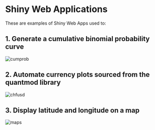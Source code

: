 # Shiny Web Applications

These are examples of Shiny Web Apps used to:

## 1. Generate a cumulative binomial probability curve

![cumprob](https://github.com/MGCodesandStats/shiny-web-apps/blob/master/cumprob.png)

## 2. Automate currency plots sourced from the quantmod library

![chfusd](https://github.com/MGCodesandStats/shiny-web-apps/blob/master/chfusd.png)

## 3. Display latitude and longitude on a map

![maps](https://github.com/MGCodesandStats/shiny-web-apps/blob/master/map.png)
